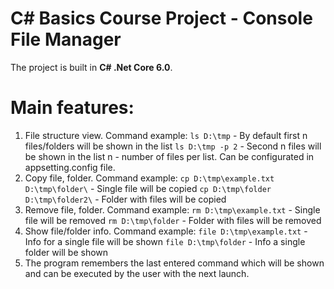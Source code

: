# C# Basics Course Project - Console File Manager

The project is built in **C# .Net Core 6.0**.

# Main features:
1. File structure view. 
Command example:
`ls D:\tmp`  - By default first n files/folders will be shown in the list
`ls D:\tmp -p 2`  - Second n files will be shown in the list
n - number of files per list. Can be configurated in appsetting.config file. 
2. Copy file, folder. 
Command example:
`cp D:\tmp\example.txt D:\tmp\folder\`  - Single file will be copied
`cp D:\tmp\folder D:\tmp\folder2\` - Folder with files will be copied
3. Remove file, folder.
Command example:
`rm D:\tmp\example.txt`  - Single file will be removed
`rm D:\tmp\folder` - Folder with files will be removed
4. Show file/folder info.
Command example:
`file D:\tmp\example.txt`  - Info for a single file will be shown
`file D:\tmp\folder` - Info a single folder will be shown
5. The program remembers the last entered command which will be shown and can be executed by the user with the next launch.
